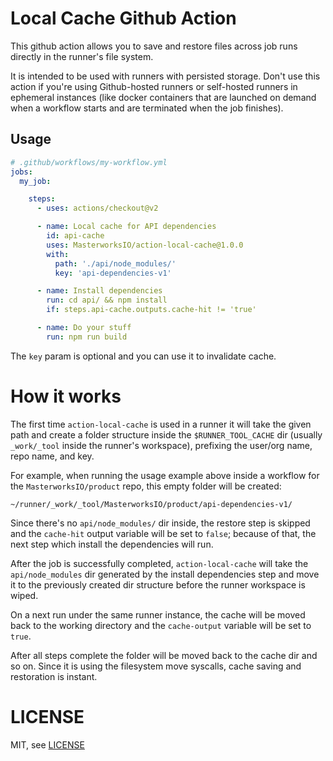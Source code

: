 # Local Cache Github Action

This github action allows you to save and restore files across job runs directly in the runner's file system.

It is intended to be used with runners with persisted storage. Don't use this action if you're using Github-hosted runners or self-hosted runners in ephemeral instances (like docker containers that are launched on demand when a workflow starts and are terminated when the job finishes).


## Usage

```yaml
# .github/workflows/my-workflow.yml
jobs:
  my_job:

    steps:
      - uses: actions/checkout@v2

      - name: Local cache for API dependencies
        id: api-cache
        uses: MasterworksIO/action-local-cache@1.0.0
        with:
          path: './api/node_modules/'
          key: 'api-dependencies-v1'

      - name: Install dependencies
        run: cd api/ && npm install
        if: steps.api-cache.outputs.cache-hit != 'true'

      - name: Do your stuff
        run: npm run build
```

The `key` param is optional and you can use it to invalidate cache.

# How it works

The first time `action-local-cache` is used in a runner it will take the given path and create a folder structure inside the `$RUNNER_TOOL_CACHE` dir (usually `_work/_tool` inside the runner's workspace), prefixing the user/org name, repo name, and key.

For example, when running the usage example above inside a workflow for the `MasterworksIO/product` repo, this empty folder will be created:

```shell
~/runner/_work/_tool/MasterworksIO/product/api-dependencies-v1/
```

Since there's no `api/node_modules/` dir inside, the restore step is skipped and the `cache-hit` output variable will be set to `false`; because of that, the next step which install the dependencies will run.

After the job is successfully completed, `action-local-cache` will take the `api/node_modules` dir generated by the install dependencies step and move it to the previously created dir structure before the runner workspace is wiped.

On a next run under the same runner instance, the cache will be moved back to the working directory and the `cache-output` variable will be set to `true`.

After all steps complete the folder will be moved back to the cache dir and so on. Since it is using the filesystem move syscalls, cache saving and restoration is instant.

# LICENSE

MIT, see [LICENSE](./LICENSE)
